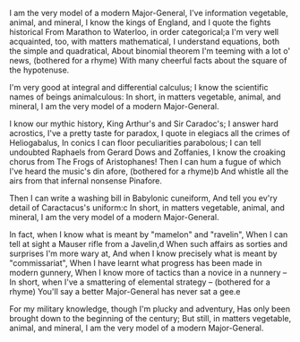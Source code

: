 I am the very model of a modern Major-General,
I've information vegetable, animal, and mineral,
I know the kings of England, and I quote the fights historical
From Marathon to Waterloo, in order categorical;a
I'm very well acquainted, too, with matters mathematical,
I understand equations, both the simple and quadratical,
About binomial theorem I'm teeming with a lot o' news, (bothered for a rhyme)
With many cheerful facts about the square of the hypotenuse.

I'm very good at integral and differential calculus;
I know the scientific names of beings animalculous:
In short, in matters vegetable, animal, and mineral,
I am the very model of a modern Major-General.

I know our mythic history, King Arthur's and Sir Caradoc's;
I answer hard acrostics, I've a pretty taste for paradox,
I quote in elegiacs all the crimes of Heliogabalus,
In conics I can floor peculiarities parabolous;
I can tell undoubted Raphaels from Gerard Dows and Zoffanies,
I know the croaking chorus from The Frogs of Aristophanes!
Then I can hum a fugue of which I've heard the music's din afore, (bothered for a rhyme)b
And whistle all the airs from that infernal nonsense Pinafore.

Then I can write a washing bill in Babylonic cuneiform,
And tell you ev'ry detail of Caractacus's uniform:c
In short, in matters vegetable, animal, and mineral,
I am the very model of a modern Major-General.

In fact, when I know what is meant by "mamelon" and "ravelin",
When I can tell at sight a Mauser rifle from a Javelin,d
When such affairs as sorties and surprises I'm more wary at,
And when I know precisely what is meant by "commissariat",
When I have learnt what progress has been made in modern gunnery,
When I know more of tactics than a novice in a nunnery –
In short, when I've a smattering of elemental strategy – (bothered for a rhyme)
You'll say a better Major-General has never sat a gee.e

For my military knowledge, though I'm plucky and adventury,
Has only been brought down to the beginning of the century;
But still, in matters vegetable, animal, and mineral,
I am the very model of a modern Major-General. 